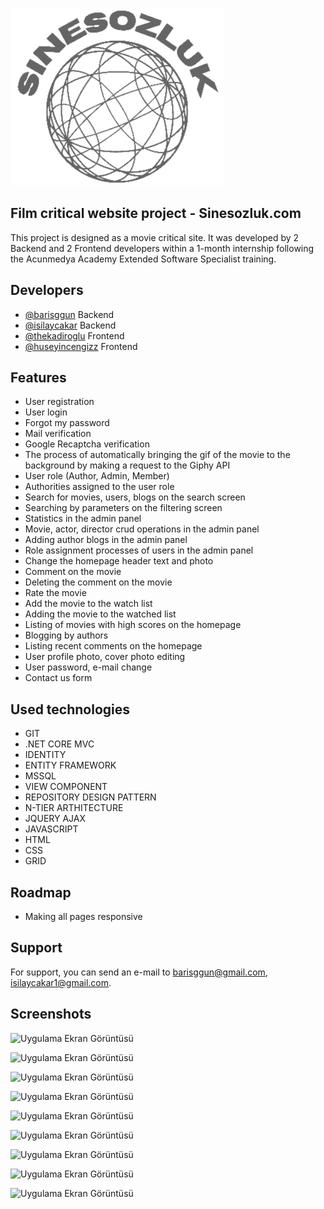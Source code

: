 
![Logo](https://raw.githubusercontent.com/barisggun/movie-backend/main/sinesozluk.logo%20(1).png)

    
## Film critical website project - Sinesozluk.com

This project is designed as a movie critical site. It was developed by 2 Backend and 2 Frontend developers within a 1-month internship following the Acunmedya Academy Extended Software Specialist training.


## Developers

- [@barisggun](https://www.github.com/barisggun) Backend
- [@isilaycakar](https://www.github.com/isilaycakar) Backend
- [@thekadiroglu](https://www.github.com/thekadiroglu) Frontend
- [@huseyincengizz](https://www.github.com/huseyincengizz) Frontend
  
## Features

- User registration
- User login
- Forgot my password
- Mail verification
- Google Recaptcha verification
- The process of automatically bringing the gif of the movie to the background by making a request to the Giphy API
- User role (Author, Admin, Member)
- Authorities assigned to the user role
- Search for movies, users, blogs on the search screen
- Searching by parameters on the filtering screen
- Statistics in the admin panel
- Movie, actor, director crud operations in the admin panel
- Adding author blogs in the admin panel
- Role assignment processes of users in the admin panel
- Change the homepage header text and photo
- Comment on the movie
- Deleting the comment on the movie
- Rate the movie
- Add the movie to the watch list
- Adding the movie to the watched list
- Listing of movies with high scores on the homepage
- Blogging by authors
- Listing recent comments on the homepage
- User profile photo, cover photo editing
- User password, e-mail change
- Contact us form


  
## Used technologies

- GIT
- .NET CORE MVC
- IDENTITY
- ENTITY FRAMEWORK
- MSSQL
- VIEW COMPONENT
- REPOSITORY DESIGN PATTERN
- N-TIER ARTHITECTURE
- JQUERY AJAX
- JAVASCRIPT
- HTML
- CSS
- GRID
## Roadmap

- Making all pages responsive


  
## Support

For support, you can send an e-mail to barisggun@gmail.com, isilaycakar1@gmail.com.

  
## Screenshots

![Uygulama Ekran Görüntüsü](https://hizliresim.com/oswgi10)

![Uygulama Ekran Görüntüsü](https://hizliresim.com/diejd1u)


![Uygulama Ekran Görüntüsü](https://hizliresim.com/1def4z1)


![Uygulama Ekran Görüntüsü](https://hizliresim.com/kgni8yn)


![Uygulama Ekran Görüntüsü](https://hizliresim.com/chkffnk)


![Uygulama Ekran Görüntüsü](https://hizliresim.com/lb7hixl)


![Uygulama Ekran Görüntüsü](https://hizliresim.com/lkj0i9m)


![Uygulama Ekran Görüntüsü](https://hizliresim.com/o9oe5d2)


![Uygulama Ekran Görüntüsü](https://hizliresim.com/fs34j5d)

  
